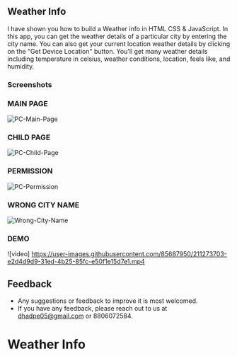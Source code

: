 ## Weather Info

I have shown you how to build a Weather info in HTML CSS & JavaScript. In this app, you can get the weather details of a particular city by entering the city name. You can also get your current location weather details by clicking on the "Get Device Location" button. You'll get many weather details including temperature in celsius, weather conditions, location, feels like, and humidity.

### Screenshots

### MAIN PAGE

![PC-Main-Page](https://user-images.githubusercontent.com/85687950/209510572-32ba12bb-fca3-4173-8676-52cd066b9de8.png)

### CHILD PAGE

![PC-Child-Page](https://user-images.githubusercontent.com/85687950/209510673-b2b6aebc-9db0-4de6-9a3f-4b7c477d4d50.png)

### PERMISSION

![PC-Permission](https://user-images.githubusercontent.com/85687950/209511318-cc476e36-c770-4611-9b53-25e17591a3ba.png)

### WRONG CITY NAME

![Wrong-City-Name](https://user-images.githubusercontent.com/85687950/209511361-89cea9c4-5313-4ac1-9dca-81aa35a79459.png)

### DEMO
![video]
https://user-images.githubusercontent.com/85687950/211273703-e2d4d9d9-31ed-4b25-85fc-e50f1e15d7e1.mp4

## Feedback

- Any suggestions or feedback to improve it is most welcomed.
- If you have any feedback, please reach out to us at dhadpe05@gmail.com or 8806072584.

# Weather Info
